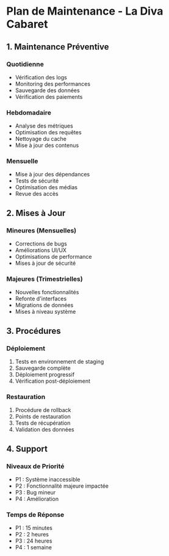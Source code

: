# Plan de Maintenance - La Diva Cabaret

## 1. Maintenance Préventive

### Quotidienne
- Vérification des logs
- Monitoring des performances
- Sauvegarde des données
- Vérification des paiements

### Hebdomadaire
- Analyse des métriques
- Optimisation des requêtes
- Nettoyage du cache
- Mise à jour des contenus

### Mensuelle
- Mise à jour des dépendances
- Tests de sécurité
- Optimisation des médias
- Revue des accès

## 2. Mises à Jour

### Mineures (Mensuelles)
- Corrections de bugs
- Améliorations UI/UX
- Optimisations de performance
- Mises à jour de sécurité

### Majeures (Trimestrielles)
- Nouvelles fonctionnalités
- Refonte d'interfaces
- Migrations de données
- Mises à niveau système

## 3. Procédures

### Déploiement
1. Tests en environnement de staging
2. Sauvegarde complète
3. Déploiement progressif
4. Vérification post-déploiement

### Restauration
1. Procédure de rollback
2. Points de restauration
3. Tests de récupération
4. Validation des données

## 4. Support

### Niveaux de Priorité
- P1 : Système inaccessible
- P2 : Fonctionnalité majeure impactée
- P3 : Bug mineur
- P4 : Amélioration

### Temps de Réponse
- P1 : 15 minutes
- P2 : 2 heures
- P3 : 24 heures
- P4 : 1 semaine